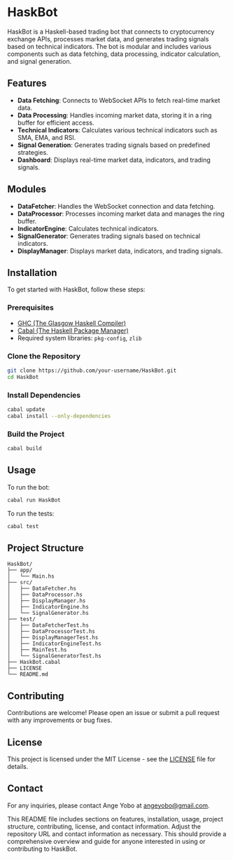 
# HaskBot

HaskBot is a Haskell-based trading bot that connects to cryptocurrency exchange APIs, processes market data, and generates trading signals based on technical indicators. The bot is modular and includes various components such as data fetching, data processing, indicator calculation, and signal generation.

## Features

- **Data Fetching**: Connects to WebSocket APIs to fetch real-time market data.
- **Data Processing**: Handles incoming market data, storing it in a ring buffer for efficient access.
- **Technical Indicators**: Calculates various technical indicators such as SMA, EMA, and RSI.
- **Signal Generation**: Generates trading signals based on predefined strategies.
- **Dashboard**: Displays real-time market data, indicators, and trading signals.

## Modules

- **DataFetcher**: Handles the WebSocket connection and data fetching.
- **DataProcessor**: Processes incoming market data and manages the ring buffer.
- **IndicatorEngine**: Calculates technical indicators.
- **SignalGenerator**: Generates trading signals based on technical indicators.
- **DisplayManager**: Displays market data, indicators, and trading signals.

## Installation

To get started with HaskBot, follow these steps:

### Prerequisites

- [GHC (The Glasgow Haskell Compiler)](https://www.haskell.org/ghc/)
- [Cabal (The Haskell Package Manager)](https://www.haskell.org/cabal/)
- Required system libraries: `pkg-config`, `zlib`

### Clone the Repository

```bash
git clone https://github.com/your-username/HaskBot.git
cd HaskBot
```

### Install Dependencies

```bash
cabal update
cabal install --only-dependencies
```

### Build the Project

```bash
cabal build
```

## Usage

To run the bot:

```bash
cabal run HaskBot
```

To run the tests:

```bash
cabal test
```

## Project Structure

```plaintext
HaskBot/
├── app/
│   └── Main.hs
├── src/
│   ├── DataFetcher.hs
│   ├── DataProcessor.hs
│   ├── DisplayManager.hs
│   ├── IndicatorEngine.hs
│   └── SignalGenerator.hs
├── test/
│   ├── DataFetcherTest.hs
│   ├── DataProcessorTest.hs
│   ├── DisplayManagerTest.hs
│   ├── IndicatorEngineTest.hs
│   ├── MainTest.hs
│   └── SignalGeneratorTest.hs
├── HaskBot.cabal
├── LICENSE
└── README.md
```

## Contributing

Contributions are welcome! Please open an issue or submit a pull request with any improvements or bug fixes.

## License

This project is licensed under the MIT License - see the [LICENSE](LICENSE) file for details.

## Contact

For any inquiries, please contact Ange Yobo at angeyobo@gmail.com.



This README file includes sections on features, installation, usage, project structure, contributing, license, and contact information. 
Adjust the repository URL and contact information as necessary. 
This should provide a comprehensive overview and guide for anyone interested in using or contributing to HaskBot.